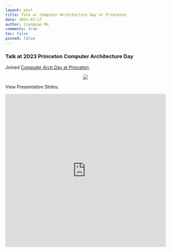 ```yaml
---
layout: post
title: Talk at Computer Architecture Day at Princeton
date: 2023-03-17
author: Jianqiao Mo
comments: true
toc: false
pinned: false
---
```

### Talk at 2023 Princeton Computer Architecture Day

Joined [Computer Arch Day at Princeton](http://parallel.princeton.edu/news.html#:~:text=Computer%20Architecture%20Day). 

<div align="center">
<img src="https://dsm01pap009files.storage.live.com/y4mZY7QvGBpg2U4vjcE1HLqNOuRxX4qCwtzwI9r7brYM_iAbNnTYwDn-I4HgYH0rzaCZVqpLSfo-t3TCxYhGMJ_St8s4qJFgMx0uA_Pi-FPSYgk_roAwI4AMNV5Sr-x4LM3U7RVt5XEzNJlj2hPFGUE0Kq06tzlVmqwwrISv7sC1HfGvBk5eSazVXq2A_V2UMRu?width=4032&height=3024&cropmode=none"/>
</div>

View Presentation Slides:
<iframe src="https://onedrive.live.com/embed?cid=8795EDCABD3FFEB3&resid=8795EDCABD3FFEB3%21142&authkey=AO_yeIY5lHximXY&em=2" width="100%" height="480" frameborder="0" scrolling="no"></iframe>
